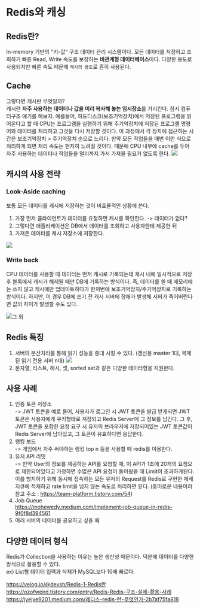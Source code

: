 # Redis와 캐싱

## Redis란?

In-memory 기반의 "키-값" 구조 데이터 관리 시스템이다. 모든 데이터를 저장하고 조회하기 빠른 Read, Write 속도를 보장하는 **비관계형 데이터베이스**이다.
다양한 용도로 사용되지만 빠른 속도 때문에 `캐시의 용도`로 흔히 사용된다.

## Cache

그렇다면 캐시란 무엇일까?  
캐시란 **자주 사용하는 데이터나 값을 미리 복사해 놓는 임시장소**를 가리킨다.
잠시 컴퓨터구조 얘기를 해보자. 예를들어, 하드디스크(보조기억장치)에서 저장된 프로그램을 읽어온다고 할 때 CPU는 프로그램을 실행하기 위해 주기억장치에 저장된 프로그램 명령어와 데이터를 처리하고 그것을 다시 저장할 것이다. 이 과정에서 각 장치에 접근하는 시간은 보조기억장치 > 주기억장치 순으로 느리다. 만약 모든 작업들을 매번 이런 식으로 처리하게 되면 처리 속도는 현저히 느려질 것이다.
때문에 CPU 내부에 cache를 두어 자주 사용하는 데이터나 작업들을 멀리까지 가서 가져올 필요가 없도록 한다.
![](https://book.huihoo.com/pc-architecture/images/944.png)

## 캐시의 사용 전략

### Look-Aside caching

보통 모든 데이터를 캐시에 저장하는 것이 비효율적인 상황에 쓴다.

1. 가장 먼저 클라이언트가 데이터를 요청하면 캐시를 확인한다. -> 데이터가 없다?
2. 그렇다면 애플리케이션은 DB에서 데이터를 조회하고 사용자한테 제공한 뒤
3. 가져온 데이터를 캐시 저장소에 저장한다.

![](https://miro.medium.com/max/1092/1*Jf6DwvMTxuubOXravN8V8w.png)

### Write back

CPU 데이터를 사용할 때 데이터는 먼저 캐시로 기록되는데 캐시 내에 일시적으로 저장 후 블록에서 캐시가 해제될 때만 DB에 기록하는 방식이다. 즉, 데이터를 쓸 때 메모리에는 쓰지 않고 캐시에만 업데이트하다가 한꺼번에 보조기억장치/주기억장치로 기록하는 방식이다. 하지만, 이 경우 DB에 쓰기 전 캐시 서버에 장애가 발생해 서버가 죽어버린다면 값의 차이가 발생할 수도 있다.

![그 외](https://wnsgml972.github.io/database/2020/12/13/Caching/)

## Redis 특징

1. 서버의 분산처리를 통해 읽기 성능을 증대 시킬 수 있다. (갱신용 master 1대, 복제된 읽기 전용 서버 n대)
   ![](https://media.vlpt.us/images/mu1616/post/a590d41d-36c2-4dea-a756-80c44a7ef047/image.png)
2. 문자열, 리스트, 해시, 셋, sorted set과 같은 다양한 데이터형을 지원한다.

## 사용 사례

1. 인증 토큰 저장소  
   -> JWT 토큰을 예로 들어, 사용자가 로그인 시 JWT 토큰을 발급 받게되면 JWT 토큰은 사용자에게 쿠키형태로 저장되고 Redis Server에 그 정보를 남긴다. 그 후, JWT 토큰을 포함한 요청 요구 시 유저의 브라우저에 저장되어있는 JWT 토큰값이 Redis Server에 남아있고, 그 토큰이 유효하다면 응답한다.
2. 랭킹 보드  
   -> 게임에서 자주 써야하는 랭킹 top n 등을 사용할 때 redis를 이용한다.
3. 유저 API 리밋  
   -> 만약 User의 정보를 제공하는 API를 요청할 때, 이 API가 1초에 20개의 요청으로 제한되어있다고 가정하면 수많은 API 요청이 들어왔을 때 Limit이 초과하게된다. 이를 방지하기 위해 동시에 접속하는 모든 유저의 Request를 Redis로 구현한 메세지큐에 적재하고 rate limit을 넘지 않는 속도로 처리하면 된다. (흥미로운 내용이라 참고 주소 : https://team-platform.tistory.com/54)
4. Job Queue  
   https://mohewedy.medium.com/implement-job-queue-in-redis-9f0f8d394561
5. 여러 서버의 데이터를 공유하고 싶을 때

## 다양한 데이터 형식

Redis가 Collection을 사용하는 이유는 높은 생산성 때문이다. 덕분에 데이터를 다양한 방식으로 활용할 수 있다.  
ex) List형 데이터 입력과 삭제가 MySQL보다 10배 빠르다.

https://velog.io/@devsh/Redis-1-Redis란
https://ozofweird.tistory.com/entry/Redis-Redis-구조-실제-활용-사례
https://jyejye9201.medium.com/레디스-redis-란-무엇인가-2b7af75fa818

